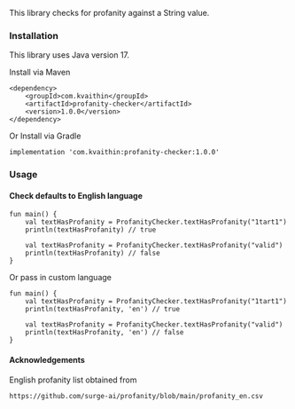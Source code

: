 This library checks for profanity against a String value.

### Installation

This library uses Java version 17. 

Install via Maven
```
<dependency>
    <groupId>com.kvaithin</groupId>
    <artifactId>profanity-checker</artifactId>
    <version>1.0.0</version>
</dependency>
```
Or Install via Gradle

```
implementation 'com.kvaithin:profanity-checker:1.0.0'
```

### Usage

#### Check defaults to English language
```
fun main() {
    val textHasProfanity = ProfanityChecker.textHasProfanity("1tart1")
    println(textHasProfanity) // true

    val textHasProfanity = ProfanityChecker.textHasProfanity("valid")
    println(textHasProfanity) // false
}
```

Or pass in custom language

```
fun main() {
    val textHasProfanity = ProfanityChecker.textHasProfanity("1tart1")
    println(textHasProfanity, 'en') // true

    val textHasProfanity = ProfanityChecker.textHasProfanity("valid")
    println(textHasProfanity, 'en') // false
}
```

#### Acknowledgements

English profanity list obtained from 

`https://github.com/surge-ai/profanity/blob/main/profanity_en.csv`